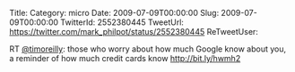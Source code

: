 Title: 
Category: micro
Date: 2009-07-09T00:00:00
Slug: 2009-07-09T00:00:00
TwitterId: 2552380445
TweetUrl: https://twitter.com/mark_philpot/status/2552380445
ReTweetUser: 

RT [@timoreilly](https://twitter.com/timoreilly): those who worry about how much Google know about you, a reminder of how much credit cards know http://bit.ly/hwmh2